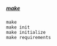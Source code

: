 ##### [make](https://www.gnu.org/software/make/)

```
make
make init
make initialize
make requirements

```

